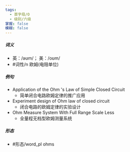 ```yaml
---
tags:
  - 首字母/O
  - 级别/六级
掌握: false
模糊: false
---
```

##### 词义
- 英：/əʊm/； 美：/oʊm/
- #词性/n  欧姆(电阻单位)
##### 例句
- Application of the Ohm 's Law of Simple Closed Circuit
	- 简单闭合电路欧姆定律的推广应用
- Experiment design of Ohm law of closed circuit
	- 闭合电路的欧姆定律的实验设计
- Ohm Measure System With Full Range Scale Less
	- 全量程无档型欧姆测量系统
##### 形态
- #形态/word_pl ohms
